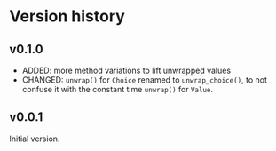 # Version history


## v0.1.0

* ADDED: more method variations to lift unwrapped values
* CHANGED: `unwrap()` for `Choice` renamed to `unwrap_choice()`, to not confuse it with the constant time `unwrap()` for `Value`.


## v0.0.1

Initial version.
